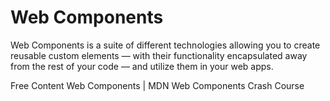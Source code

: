 # Web Components

Web Components is a suite of different technologies allowing you to create reusable custom elements — with their functionality encapsulated away from the rest of your code — and utilize them in your web apps.

<ResourceGroupTitle>Free Content</ResourceGroupTitle>
<BadgeLink badgeText='Read' href='https://developer.mozilla.org/en-US/docs/Web/Web_Components'>Web Components | MDN</BadgeLink>
<BadgeLink badgeText='Watch' href='https://www.youtube.com/watch?v=PCWaFLy3VUo'>Web Components Crash Course</BadgeLink>
